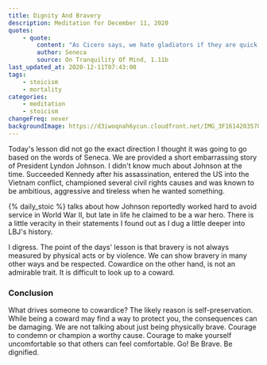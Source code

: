 ```yaml
---
title: Dignity And Bravery
description: Meditation for December 11, 2020
quotes:
    - quote:
        content: "As Cicero says, we hate gladiators if they are quick to save their lives by any means; we favor them if they show contempt for their lives."
        author: Seneca
        source: On Tranquility Of Mind, 1.11b
last_updated_at: 2020-12-11T07:43:00
tags:
    - stoicism
    - mortality
categories:
    - meditation
    - stoicism
changeFreq: never
backgroundImage: https://d3iwoqnah6ycun.cloudfront.net/IMG_3F1614203578.jpg
---
```


Today's lesson did not go the exact direction I thought it was going to go based on the words of Seneca. We are provided 
a short embarrassing story of President Lyndon Johnson. I didn't know much about Johnson at the time. Succeeded Kennedy 
after his assassination, entered the US into the Vietnam conflict, championed several civil rights causes and was known 
to be ambitious, aggressive and tireless when he wanted something.

{% daily_stoic %} talks about how Johnson reportedly worked hard to avoid service in World War II, but late in life he 
claimed to be a war hero. There is a little veracity in their statements I found out as I dug a little deeper into LBJ's 
history.

I digress. The point of the days' lesson is that bravery is not always measured by physical acts or by violence. We can 
show bravery in many other ways and be respected. Cowardice on the other hand, is not an admirable trait. It is 
difficult to look up to a coward.

### Conclusion

What drives someone to cowardice? The likely reason is self-preservation. While being a coward may find a way to 
protect you, the consequences can be damaging. We are not talking about just being physically brave. Courage to condemn 
or champion a worthy cause. Courage to make yourself uncomfortable so that others can feel comfortable. Go! Be Brave. 
Be dignified.
